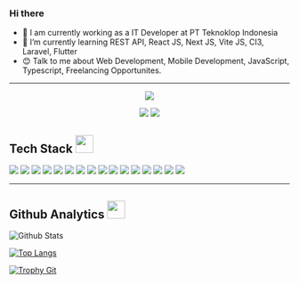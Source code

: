 ### Hi there <img src = "https://raw.githubusercontent.com/MartinHeinz/MartinHeinz/master/wave.gif" width="15"> <img src = "https://raw.githubusercontent.com/MartinHeinz/MartinHeinz/master/wave.gif" width="15">

- 🔭 I am currently working as a IT Developer at PT Teknoklop Indonesia
- 🌱 I’m currently learning REST API, React JS, Next JS, Vite JS, CI3, Laravel, Flutter
- 😊 Talk to me about Web Development, Mobile Development, JavaScript, Typescript, Freelancing Opportunites.
<!-- 📫 How to reach me: <a href="mailto:nuruslaily88@gmail.com">Email</a>, <a href="https://www.linkedin.com/in/nurus-laily-aprilia-5a553620a/"> Linkedin</a> -->

---

<div align = "center">

<!--[<img src="https://img.shields.io/badge/Nurus Laily Aprilia-6fa5d1?&style=for-the-badge&logo=facebook&logoColor=white"/>](https://www.facebook.com/aanuser/) -->

[<img src="https://img.shields.io/badge/nuruslailya-e14471?&style=for-the-badge&logo=instagram&logoColor=white"/>](https://www.instagram.com/nuruslailya/)

<!-- ![<img src="https://img.shields.io/badge/portfolio-web-%23.svg?&style=for-the-badge&logo=&logoColor=white%22"/>](https://nuruslaiy.github.io/) -->

[<img src="https://img.shields.io/badge/linkedin-%230077B5.svg?&style=for-the-badge&logo=linkedin&logoColor=white"/>](https://www.linkedin.com/in/nurus-laily-aprilia-5a553620a/)
[<img src="https://img.shields.io/badge/Email-d54b3e?&style=for-the-badge&logo=gmail&logoColor=white"/>](mailto:nuruslaily88@gmail.com)

</div>
<div>
 <h2> Tech Stack <img src = "https://media2.giphy.com/media/QssGEmpkyEOhBCb7e1/giphy.gif?cid=ecf05e47a0n3gi1bfqntqmob8g9aid1oyj2wr3ds3mg700bl&rid=giphy.gif" width ="32"> </h2>
  <div>
    <img src="https://img.shields.io/badge/-Github-181717?style=flat-square&logo=GitHub&logoColor=white"/>
    <img src="https://img.shields.io/badge/-Git-F44D27?style=flat-square&logo=Git&logoColor=white"/>
    <img src="https://img.shields.io/badge/-Gitlab-%23FF9900?&style=flat-square&logo=Gitlab&logoColor=white"/>
    <!-- <img src="https://img.shields.io/badge/-Python-%2314354C?&style=flat-square&logo=python&logoColor=white"/>  -->
    <img src="https://img.shields.io/badge/-HTML-F26B0F?&style=flat-square&logo=HTML&logoColor=white"/>
    <img src="https://img.shields.io/badge/-CSS-006BFF?&style=flat-square&logo=CSS&logoColor=white"/>
    <img src="https://img.shields.io/badge/-Javascript-FFEB00?&style=flat-square&logo=JavaScript&logoColor=white"/>
    <img src="https://img.shields.io/badge/-Typescript-3674B5?&style=flat-square&logo=Typescript&logoColor=white"/>
    <img src="https://img.shields.io/badge/-PHP-A19AD3?&style=flat-square&logo=PHP&logoColor=white"/>
    <img src="https://img.shields.io/badge/-Android-3DDC84?&style=flat-square&logo=Android&logoColor=white"/> 
    <img src="https://img.shields.io/badge/-React JS-61DAFB?&style=flat-square&logo=React&logoColor=white"/> 
    <img src="https://img.shields.io/badge/-Next JS-000000?&style=flat-square&logo=Next.js&logoColor=white"/>
    <img src="https://img.shields.io/badge/-CodeIgniter3-52B0E7?&style=flat-square&logo=Sequelize&logoColor=white"/>
    <img src="https://img.shields.io/badge/-Mysql-4479A1?&style=flat-square&logo=Mysql&logoColor=white"/>
    <img src="https://img.shields.io/badge/-Laravel-F26B0F?&style=flat-square&logo=Laravel&logoColor=white"/>
    <img src="https://img.shields.io/badge/-Flutter-0D92F4?&style=flat-square&logo=Flutter&logoColor=white"/>
    <img src="https://img.shields.io/badge/-Vite-009990?&style=flat-square&logo=Vite&logoColor=white"/>
    <!-- <img src="https://img.shields.io/badge/-Prisma-2D3748?&style=flat-square&logo=Prisma&logoColor=white"/> -->
  </div>
 
</div>

---

<div>
 <h2> Github Analytics <img src = "https://media2.giphy.com/media/QssGEmpkyEOhBCb7e1/giphy.gif?cid=ecf05e47a0n3gi1bfqntqmob8g9aid1oyj2wr3ds3mg700bl&rid=giphy.gif" width ="32"> </h2>
  
<p><img src="https://github-readme-stats.vercel.app/api?username=nuruslaily&show_icons=true&theme=nightowl&locale=en" alt="Github Stats" />
 <a href="https://github-readme-streak-stats.herokuapp.com/?user=nuruslaily&theme=radical"/></p>
<p><img src="https://github-readme-stats.vercel.app/api/top-langs/?username=nuruslaily&hide=css,html&show_icons=true&icon_color=1b93c9&show_owner=true&theme=radical&layout=compact" alt="Top Langs" /> </p>
<p><a href="https://github.com/ryo-ma/github-profile-trophy"><img src="https://github-profile-trophy.vercel.app/?username=nuruslaily&row=2&column=4&margin-w=15&margin-h=15&theme=dracula&no-bg=true&no-frame=true" alt="Trophy Git" /></a><a href="https://github-readme-stats.vercel.app/api?username=nuruslaily&show_icons=true&locale=en&count_private=true&hide_rank=true&custom_title=My%20GitHub%20Stats&theme=radical&layout=compact"/></p>
</div>

